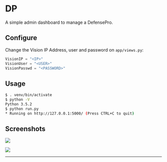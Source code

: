 # DP
A simple admin dashboard to manage a DefensePro.

## Configure
Change the Vision IP Address, user and password on ```app/views.py```:

```python
VisionIP = "<IP>"
VisionUser = "<USER>"
VisionPasswd = "<PASSWORD>"
```

## Usage

```bash
$ . venv/bin/activate
$ python -V
Python 3.5.2
$ python run.py
* Running on http://127.0.0.1:5000/ (Press CTRL+C to quit)
```

## Screenshots

<kbd><img src="https://raw.githubusercontent.com/alexfrancow/DP/dev/PoC/1.png" /></kbd>

<kbd><img src="https://raw.githubusercontent.com/alexfrancow/DP/dev/PoC/2.png" /></kbd>

---
